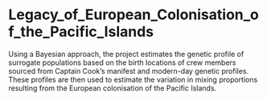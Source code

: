 # Legacy_of_European_Colonisation_of_the_Pacific_Islands
Using a Bayesian approach, the project estimates the genetic profile of surrogate populations based on the birth locations of crew members sourced from Captain Cook’s manifest and modern-day genetic profiles. These profiles are then used to estimate the variation in mixing proportions resulting from the European colonisation of the Pacific Islands.
